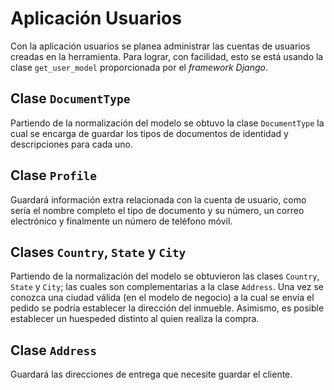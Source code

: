# Aplicación Usuarios

Con la aplicación usuarios se planea administrar las cuentas de usuarios creadas en la herramienta. Para lograr, con facilidad, esto se está usando la clase `get_user_model` proporcionada por el *framework Django*.

## Clase `DocumentType`
Partiendo de la normalización del modelo se obtuvo la clase `DocumentType` la cual se encarga de guardar los tipos de documentos de identidad y descripciones para cada uno.

## Clase `Profile`
Guardará información extra relacionada con la cuenta de usuario, como sería el nombre completo el tipo de documento y su número, un correo electrónico y finalmente un número de teléfono móvil.

## Clases `Country`, `State` y `City`
Partiendo de la normalización del modelo se obtuvieron las clases `Country`, `State` y `City`; las cuales son complementarias a la clase `Address`. Una vez se conozca una ciudad válida (en el modelo de negocio) a la cual se envía el pedido se podría establecer la dirección del inmueble. Asimismo, es posible establecer un huespeded distinto al quien realiza la compra.

## Clase `Address`
Guardará las direcciones de entrega que necesite guardar el cliente.

